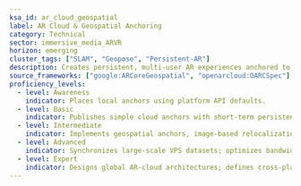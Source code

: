 ```yaml
---
ksa_id: ar_cloud_geospatial
label: AR Cloud & Geospatial Anchoring
category: Technical
sector: immersive_media_ARVR
horizon: emerging
cluster_tags: ["SLAM", "Geopose", "Persistent-AR"]
description: Creates persistent, multi-user AR experiences anchored to real-world coordinates using SLAM, VPS, and cloud-based spatial databases.
source_frameworks: ["google:ARCoreGeospatial", "openarcloud:OARCSpec"]
proficiency_levels:
  - level: Awareness
    indicator: Places local anchors using platform API defaults.
  - level: Basic
    indicator: Publishes simple cloud anchors with short-term persistence.
  - level: Intermediate
    indicator: Implements geospatial anchors, image-based relocalization, and basic conflict resolution.
  - level: Advanced
    indicator: Synchronizes large-scale VPS datasets; optimizes bandwidth and privacy safeguards.
  - level: Expert
    indicator: Designs global AR-cloud architectures; defines cross-platform geopose standards.
---
```

